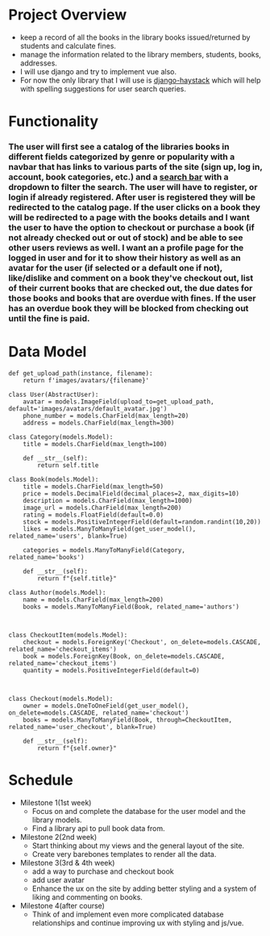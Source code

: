 # **Project Overview**
 - keep a record of all the books in the library books issued/returned by students and calculate fines.
 - manage the information related to the library members, students, books, addresses.
 - I will use django and try to implement vue also.
 - For now the only library that I will use is [django-haystack](https://github.com/django-haystack/django-haystack) which will help with spelling suggestions for user search queries. 



# **Functionality**
### The user will first see a catalog of the libraries books in different fields categorized by genre or popularity with a navbar that has links to various parts of the site (sign up, log in, account, book categories, etc.) and a [search bar](https://getbootstrap.com/docs/5.1/forms/input-group/#buttons-with-dropdowns) with a dropdown to filter the search. The user will have to register, or login if already registered. After user is registered they will be redirected to the catalog page. If the user clicks on a book they will be redirected to a page with the books details and I want the user to have the option to checkout or purchase a book (if not already checked out or out of stock) and be able to see other users reviews as well. I want an a profile page for the logged in user and for it to show their history as well as an avatar for the user (if selected or a default one if not), like/dislike and comment on a book they've checkout out, list of their current books that are checked out, the due dates for those books and books that are overdue with fines. If the user has an overdue book they will be blocked from checking out until the fine is paid. 


# **Data Model**
```
def get_upload_path(instance, filename):
    return f'images/avatars/{filename}'

class User(AbstractUser):
    avatar = models.ImageField(upload_to=get_upload_path, default='images/avatars/default_avatar.jpg')
    phone_number = models.CharField(max_length=20)
    address = models.CharField(max_length=300)

class Category(models.Model):
    title = models.CharField(max_length=100)

    def __str__(self):
        return self.title

class Book(models.Model):
    title = models.CharField(max_length=50)
    price = models.DecimalField(decimal_places=2, max_digits=10)
    description = models.CharField(max_length=1000)
    image_url = models.CharField(max_length=200)
    rating = models.FloatField(default=0.0)
    stock = models.PositiveIntegerField(default=random.randint(10,20))
    likes = models.ManyToManyField(get_user_model(), related_name='users', blank=True)

    categories = models.ManyToManyField(Category, related_name='books')

    def __str__(self):
        return f"{self.title}"

class Author(models.Model):
    name = models.CharField(max_length=200)
    books = models.ManyToManyField(Book, related_name='authors')



class CheckoutItem(models.Model):
    checkout = models.ForeignKey('Checkout', on_delete=models.CASCADE, related_name='checkout_items')
    book = models.ForeignKey(Book, on_delete=models.CASCADE, related_name='checkout_items')
    quantity = models.PositiveIntegerField(default=0)



class Checkout(models.Model):
    owner = models.OneToOneField(get_user_model(), on_delete=models.CASCADE, related_name='checkout')
    books = models.ManyToManyField(Book, through=CheckoutItem, related_name='user_checkout', blank=True)

    def __str__(self):
        return f"{self.owner}"
```

#  **Schedule**
- Milestone 1(1st week)
  - Focus on and complete the database for the user model and the library models.
  - Find a library api to pull book data from.
- Milestone 2(2nd week)
  - Start thinking about my views and the general layout of the site.
  - Create very barebones templates to render all the data.
- Milestone 3(3rd & 4th week)
  - add a way to purchase and checkout book
  - add user avatar
  - Enhance the ux on the site by adding better styling and a system of liking and commenting on books.
- Milestone 4(after course)
  - Think of and implement even more complicated database relationships and continue improving ux with styling and js/vue.
